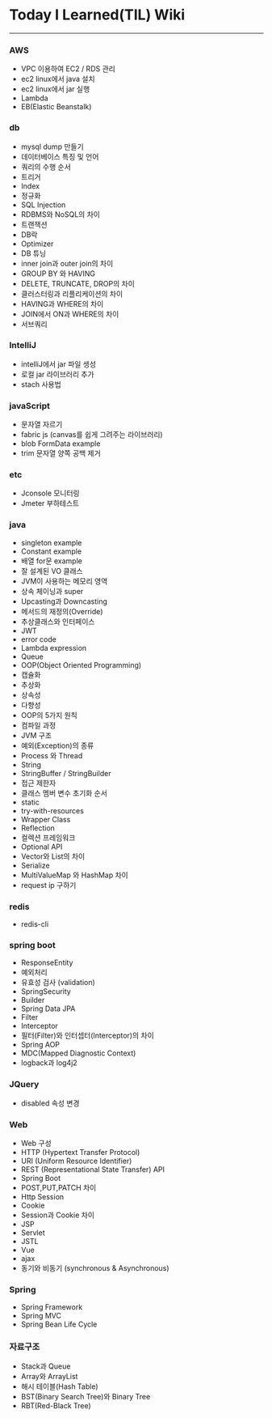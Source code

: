 # Today I Learned(TIL) Wiki

----

### AWS
* VPC 이용하여 EC2 / RDS 관리
* ec2 linux에서 java 설치
* ec2 linux에서 jar 실행
* Lambda
* EB(Elastic Beanstalk)

### db
* mysql dump 만들기
* 데이터베이스 특징 및 언어 
* 쿼리의 수행 순서
* 트리거
* Index
* 정규화
* SQL Injection
* RDBMS와 NoSQL의 차이
* 트랜잭션
* DB락
* Optimizer
* DB 튜닝
* inner join과 outer join의 차이
* GROUP BY 와 HAVING
* DELETE, TRUNCATE, DROP의 차이
* 클러스터링과 리플리케이션의 차이
* HAVING과 WHERE의 차이
* JOIN에서 ON과 WHERE의 차이
* 서브쿼리

### IntelliJ
* intelliJ에서 jar 파일 생성
* 로컬 jar 라이브러리 추가
* stach 사용법

### javaScript
* 문자열 자르기
* fabric js (canvas를 쉽게 그려주는 라이브러리)
* blob FormData example
* trim 문자열 양쪽 공백 제거

### etc
* Jconsole 모니터링
* Jmeter 부하테스트

### java
* singleton example
* Constant example
* 배열 for문 example
* 잘 설계된 VO 클래스
* JVM이 사용하는 메모리 영역
* 상속 체이닝과 super
* Upcasting과 Downcasting
* 메서드의 재정의(Override)
* 추상클래스와 인터페이스
* JWT
* error code
* Lambda expression
* Queue
* OOP(Object Oriented Programming)
* 캡슐화
* 추상화
* 상속성
* 다향성
* OOP의 5가지 원칙
* 컴파일 과정
* JVM 구조
* 예외(Exception)의 종류
* Process 와 Thread
* String
* StringBuffer / StringBuilder
* 접근 제한자
* 클래스 멤버 변수 초기화 순서
* static
* try-with-resources
* Wrapper Class
* Reflection
* 컬렉션 프레임워크
* Optional API
* Vector와 List의 차이
* Serialize
* MultiValueMap 와 HashMap 차이
* request ip 구하기

### redis
* redis-cli

### spring boot
* ResponseEntity
* 예외처리
* 유효성 검사 (validation)
* SpringSecurity
* Builder
* Spring Data JPA
* Filter
* Interceptor
* 필터(Filter)와 인터셉터(Interceptor)의 차이
* Spring AOP
* MDC(Mapped Diagnostic Context)
* logback과 log4j2

### JQuery
* disabled 속성 변경

### Web
* Web 구성
* HTTP (Hypertext Transfer Protocol)
* URI (Uniform Resource Identifier)
* REST (Representational State Transfer) API
* Spring Boot
* POST,PUT,PATCH 차이
* Http Session
* Cookie
* Session과 Cookie 차이
* JSP
* Servlet
* JSTL
* Vue
* ajax
* 동기와 비동기 (synchronous & Asynchronous)

### Spring
* Spring Framework
* Spring MVC
* Spring Bean Life Cycle

### 자료구조
* Stack과 Queue
* Array와 ArrayList
* 해시 테이블(Hash Table)
* BST(Binary Search Tree)와 Binary Tree
* RBT(Red-Black Tree)